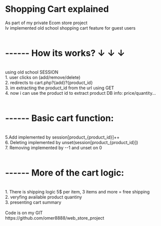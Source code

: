 # Shopping Cart explained
As part of my private Ecom store project <br>
Iv implemented old school shopping cart feature for guest users <br>
<br>
<h1> ------ How its works? ↓ ↓ ↓ </h1> <br>
using old school SESSION <br>
1. user clicks on (add/remove/delete) <br>
2. redirects to cart.php?{add}?{product_id} <br>
3. im extracting the product_id from the url using GET <br>
4. now i can use the  product id to extract product DB info: price/quantity... <br>
<br>
<h1>------ Basic cart function:</h1> <br>
5.Add implemented by session[product_{product_id}]++ <br>
6. Deleting implemented by unset(session[product_{product_id}]) <br>
7. Removing implemented by --1 and unset on 0 <br>
<br>
<h1>------ More of the cart logic: </h1><br>
1. There is shipping logic 5$ per item, 3 items and more = free shipping <br>
2. veryfing available product quantiny <br>
3. presenting cart summary <br>
<br>
Code is on my GIT <br>
https://github.com/omer8888/web_store_project  <br>